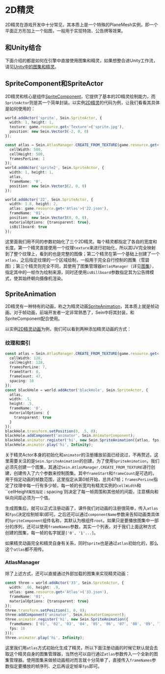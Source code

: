 # 2D精灵

2D精灵在游戏开发中十分常见，其本质上是一个特殊的PlaneMesh实例，即一个平面正方形加上一个贴图，一般用于实现特效、公告牌等效果。

## 和Unity结合

下面介绍的都是如何在引擎中直接使用图集和精灵，如果想整合进Unity工作流，请见[Unity中的图集和精灵](../scene-editor/atlas-sprite)。

## SpriteComponent和SpriteActor

2D精灵和核心是组件[SpriteComponent](../../document/classes/spritecomponent)，它提供了基本的2D精灵绘制能力，而`SpriteActor`则是其一个简单封装。以实例[2D精灵](../../example/render/2d-sprite)的代码为例，让我们看看其具体是如何使用的：  

```ts
world.addActor('sprite', Sein.SpriteActor, {
  width: 1, height: 1,
  texture: game.resource.get<'Texture'>('sprite.jpg'),
  position: new Sein.Vector3(-2, 0, 0)
});

const atlas = Sein.AtlasManager.CREATE_FROM_TEXTURE(game.resource.get<'Texture'>('sprite.jpg'), {
  cellWidth: 500,
  cellHeight: 500,
  framesPerLine: 1
});
world.addActor('sprite2', Sein.SpriteActor, {
  width: 1, height: 1,
  atlas,
  frameName: '0',
  position: new Sein.Vector3(2, 0, 0)
});

world.addActor('22', Sein.SpriteActor, {
  width: 1.8, height: 2,
  atlas: game.resource.get<'Atlas'>('22.json'),
  frameName: '01',
  position: new Sein.Vector3(0, 0, 0),
  materialOptions: {transparent: true},
  isBillboard: true
});
```

这里面我们用不同的参数初始化了三个2D精灵。每个精灵都指定了各自的宽度和长度。第一个精灵直接使用一个纹理`texture`来进行初始化，所以其UV完全映射到了整个纹理上，看到的也是完整的图像；第二个精灵在第一个基础上创建了一个`atlas`，之后指定纹理的一个区域绘制，一般用于完全自行控制的图集（雪碧图）；第三个精灵则完全不同，其使用了图集管理器`AtlasManager`（详见[图集](../render/atlas)），指定其中的一帧作为绘制来源，同时还使用`isBillboard`参数指定其为公告牌模式，使其始终朝向摄像机渲染。

## SpriteAnimation

2D精灵有一种特有的动画，称之为精灵动画[SpriteAnimation](../../document/classes/spriteanimation)，其本质上就是帧动画。对于帧动画，前端开发者一定非常熟悉了，Sein中将其封装，和SpriteComponent配合使用。  

以实例[2D精灵动画](../../example/animation/2d-sprite)为例，我们可以看到两种添加精灵动画的方式：  

### 纹理和索引

```ts
const atlas = Sein.AtlasManager.CREATE_FROM_TEXTURE(game.resource.get<'Texture'>('black-hole.png'), {
  cellWidth: 128,
  cellHeight: 128,
  framesPerLine: 7,
  frameStart: 0,
  frameCount: 47,
  spacing: 10
});
const blackHole = world.addActor('blackHole', Sein.SpriteActor, {
  atlas,
  width: .5,
  height: .5,
  frameName: '0',
  materialOptions: {
    transparent: true
  }
});
blackHole.transform.setPosition(0, .5, 0);
blackHole.addComponent('animator', Sein.AnimatorComponent);
blackHole.animator.register('hi', new Sein.SpriteAnimation({atlas, fps: 30}));
blackHole.animator.play('hi', Infinity);
```

关于精灵Actor本身的初始化和`animator`的注册播放前面已经说过，不再赘述，这里需要关注的是`Sein.SpriteAnimation`的创建，为了使用`SpriteAnimation`，我们必须先创建一个图集，其通过`Sein.AtlasManager.CREATE_FROM_TEXTURE`进行创建，创建传入了六个参数来控制图集。其中`frameStart`和`frameCount`是可选的，用于指定动画的帧数范围，这里指定从第0帧开始，总共47帧；`framesPerLine`指定了纹理中每一行有多少帧，每一帧的长宽均有精灵实例的`cellWidth`和``cellHeight`属性指定；`spacing`则决定了每一帧周围和其他帧的间距，注意横向和纵向间距必须为一个值。

生成图集后，就可以正式注册动画了，课件我们对动画的注册很简单，传入`atlas`和`fps`(决定绘制帧率)即可。之后还可以通过`componentName`参数来告知动画类具体的`SpriteComponent`组件名称，其默认为根组件`root`。如果只是要播放图集中一部分的序列，还可以使用`frameNames`参数，其实一个列表，对于我们上面这种方式创建的图集，每一帧的名字就是`['0', '1'...]`。

如果精灵动画完全和精灵自身有关系，同时`Sprite`也是通过`atlas`初始化的，那么这个`atlas`都不用传。

### AtlasManager

除了上述方式，还可以直接通过外部加载的图集来实现精灵动画：

```ts
const three = world.addActor('33', Sein.SpriteActor, {
  width: .66, height: .9,
  atlas: game.resource.get<'Atlas'>('33.json'),
  frameName: '01',
  materialOptions: {transparent: true}
});
three.transform.setPosition(1, 0, 0);
three.addComponent('animator', Sein.AnimatorComponent);
three.animator.register('hi', new Sein.SpriteAnimation({
  frameNames: ['01', '02', '03', '04', '05', '06', '07', '08', '09', '10', '11'],
  fps: 10
}));
three.animator.play('hi', Infinity);
```

这里我们用`atlas`方式初始化生成了精灵，所以下面注册动画的时候它默认就会去取这个精灵自身的图集管理器，当然也可以自行通过`atlas`参数传入一个全新的图集管理器。使用图集来做帧动画相对而言就十分简单了，直接传入`frameNames`参数指定要播放的帧序列、之后再设定帧率`fps`即可。

